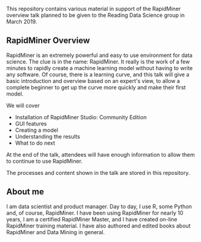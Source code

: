 

This repository contains various material in support of the RapidMiner overview talk planned to be given to the Reading Data Science group in March 2019.

## RapidMiner Overview

RapidMiner is an extremely powerful and easy to use environment for data science. The clue is in the name: RapidMiner. It really is the work of a few minutes to rapidly create a machine learning model without having to write any software. Of course, there is a learning curve, and this talk will give a basic introduction and overview based on an expert's view, to allow a complete beginner to get up the curve more quickly and make their first model.

We will cover 

* Installation of RapidMiner Studio: Community Edition
* GUI features
* Creating a model
* Understanding the results 
* What to do next

At the end of the talk, attendees will have enough information to allow them to continue to use RapidMiner.

The processes and content shown in the talk are stored in this repository.

## About me
I am data scientist and product manager. Day to day, I use R, some Python and, of course, RapidMiner. I have been using RapidMiner for nearly 10 years, I am a certified RapidMiner Master, and I have created on-line RapidMiner training material. I have also authored and edited books about RapidMiner and Data Mining in general.
